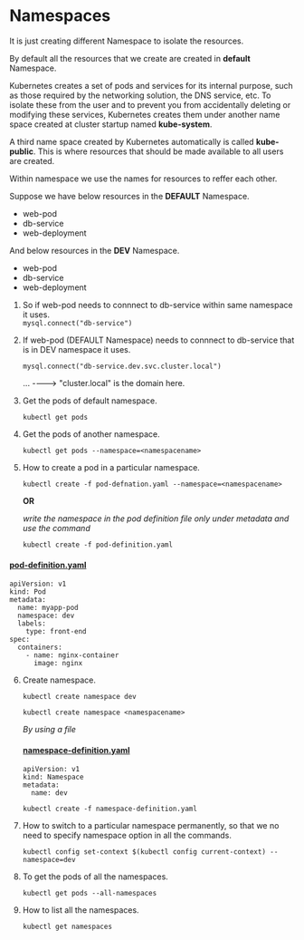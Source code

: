 # Namespaces  

It is just creating different Namespace to isolate the resources.  

By default all the resources that we create are created in **default** Namespace.

Kubernetes creates a set of pods and services for its internal purpose, such as those required by the networking solution, the DNS service, etc. To isolate these from the user and to prevent you from accidentally deleting or modifying these services, Kubernetes creates them under another name space created at cluster startup named **kube-system**.

A third name space created by Kubernetes automatically is called **kube-public**.
This is where resources that should be made available to all users are created.  

Within namespace we use the names for resources to reffer each other.

Suppose we have below resources in the **DEFAULT** Namespace.
- web-pod
- db-service
- web-deployment

And below resources in the **DEV** Namespace.
- web-pod
- db-service
- web-deployment

1. So if web-pod needs to connnect to db-service within same namespace it uses.  
    `mysql.connect("db-service")`

2. If web-pod (DEFAULT Namespace) needs to connnect to db-service that is in DEV namespace it uses.  

    `mysql.connect("db-service.dev.svc.cluster.local")`  

    <service-name>.<Namespace>.<service>.<domain> ----> "cluster.local" is the domain here.

3. Get the pods of default namespace.  

    `kubectl get pods`

4. Get the pods of another namespace.  

    `kubectl get pods --namespace=<namespacename>`   

5. How to create a pod in a particular namespace.  
    
    `kubectl create -f pod-defnation.yaml --namespace=<namespacename>`

    **OR**

    *write the namespace in the pod definition file only under metadata and use the command*
    
    `kubectl create -f pod-definition.yaml` 

#### [pod-definition.yaml](pod-definition.yaml)  

```
apiVersion: v1
kind: Pod
metadata:
  name: myapp-pod
  namespace: dev
  labels:
    type: front-end
spec:
  containers:
    - name: nginx-container
      image: nginx
```

6. Create namespace.  

    `kubectl create namespace dev`  

    `kubectl create namespace <namespacename>`  

    *By using a file*

    #### [namespace-definition.yaml](namespace-definition.yaml)
    ```
    apiVersion: v1
    kind: Namespace
    metadata:
      name: dev
    ```  

    `kubectl create -f namespace-definition.yaml`

7. How to switch to a particular namespace permanently, so that we no need to specify namespace option in all the commands.  

    `kubectl config set-context $(kubectl config current-context) --namespace=dev`

8. To get the pods of all the namespaces.  

    `kubectl get pods --all-namespaces`

9. How to list all the namespaces.  

    `kubectl get namespaces`